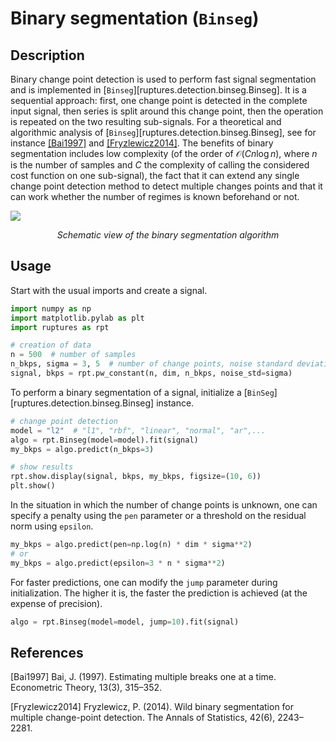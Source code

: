 # Binary segmentation (`Binseg`)

## Description

Binary change point detection is used to perform fast signal segmentation and is implemented in [`Binseg`][ruptures.detection.binseg.Binseg].
It is a sequential approach: first, one change point is detected in the complete input signal, then series is split around this change point, then the operation is repeated on the two resulting sub-signals.
For a theoretical and algorithmic analysis of [`Binseg`][ruptures.detection.binseg.Binseg], see for instance [[Bai1997]](#Bai1997) and [[Fryzlewicz2014]](#Fryzlewicz2014).
The benefits of binary segmentation includes low complexity (of the order of $\mathcal{O}(Cn\log n)$, where $n$ is the number of samples and $C$ the complexity of calling the considered cost function on one sub-signal), the fact that it can extend any single change point detection method to detect multiple changes points and that it can work whether the number of regimes is known beforehand or not.

![](../../images/schema_binseg.png)
<center><i>Schematic view of the binary segmentation algorithm</i></center>


## Usage

Start with the usual imports and create a signal.

```python
import numpy as np
import matplotlib.pylab as plt
import ruptures as rpt

# creation of data
n = 500  # number of samples
n_bkps, sigma = 3, 5  # number of change points, noise standard deviation
signal, bkps = rpt.pw_constant(n, dim, n_bkps, noise_std=sigma)
```

To perform a binary segmentation of a signal, initialize a [`BinSeg`][ruptures.detection.binseg.Binseg] instance.

```python
# change point detection
model = "l2"  # "l1", "rbf", "linear", "normal", "ar",...
algo = rpt.Binseg(model=model).fit(signal)
my_bkps = algo.predict(n_bkps=3)

# show results
rpt.show.display(signal, bkps, my_bkps, figsize=(10, 6))
plt.show()
```
In the situation in which the number of change points is unknown, one can specify a penalty using
the `pen` parameter or a threshold on the residual norm using `epsilon`.

```python
my_bkps = algo.predict(pen=np.log(n) * dim * sigma**2)
# or
my_bkps = algo.predict(epsilon=3 * n * sigma**2)
```

For faster predictions, one can modify the `jump` parameter during initialization.
The higher it is, the faster the prediction is achieved (at the expense of precision).

```python
algo = rpt.Binseg(model=model, jump=10).fit(signal)
```

## References

<a id="Bai1997">[Bai1997]</a>
Bai, J. (1997). Estimating multiple breaks one at a time. Econometric Theory, 13(3), 315–352.

<a id="Fryzlewicz2014">[Fryzlewicz2014]</a>
Fryzlewicz, P. (2014). Wild binary segmentation for multiple change-point detection. The Annals of Statistics, 42(6), 2243–2281.